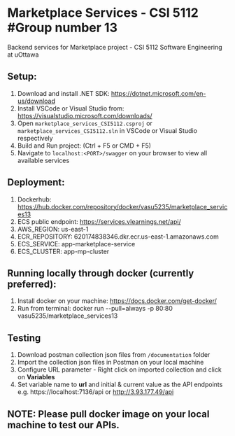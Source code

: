 # Marketplace Services - CSI 5112 #Group number 13
Backend services for Marketplace project - CSI 5112 Software Engineering at uOttawa

## Setup:

1. Download and install .NET SDK: https://dotnet.microsoft.com/en-us/download
2. Install VSCode or Visual Studio from: https://visualstudio.microsoft.com/downloads/
3. Open `marketplace_services_CSI5112.csproj` or `marketplace_services_CSI5112.sln` in VSCode or Visual Studio respectively
4. Build and Run project: (Ctrl + F5 or CMD + F5)
5. Navigate to `localhost:<PORT>/swagger` on your browser to view all available services

## Deployment:

1. Dockerhub: https://hub.docker.com/repository/docker/vasu5235/marketplace_services13
2. ECS public endpoint: https://services.vlearnings.net/api/
3. AWS_REGION: us-east-1
4. ECR_REPOSITORY: 620174838346.dkr.ecr.us-east-1.amazonaws.com
5. ECS_SERVICE: app-marketplace-service
6. ECS_CLUSTER: app-mp-cluster

## Running locally through docker (currently preferred):

1. Install docker on your machine: https://docs.docker.com/get-docker/
2. Run from terminal: docker run --pull=always -p 80:80 vasu5235/marketplace_services13

## Testing

1. Download postman collection json files from `/documentation` folder 
2. Import the collection json files in Postman on your local machine
3. Configure URL parameter - Right click on imported collection and click on **Variables**
4. Set variable name to **url** and initial & current value as the API endpoints e.g. https://localhost:7136/api or http://3.93.177.49/api

## NOTE: Please pull docker image on your local machine to test our APIs.
